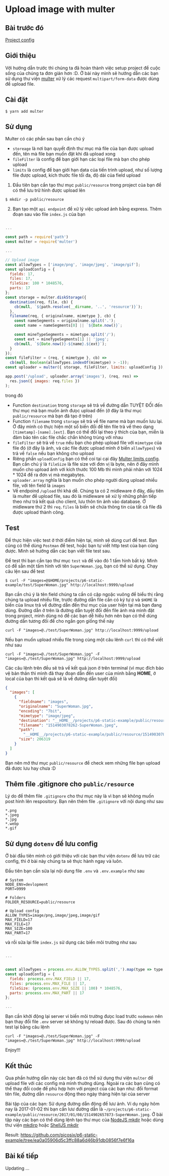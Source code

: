 # Upload image with multer

## Bài trước đó

[Project config](./2.project-config.md)

## Giới thiệu

Với hướng dẫn trước thì chúng ta đã hoàn thành việc setup project để cuộc sống của chúng ta đơn giản hơn :D. Ở bài này mình sẽ hướng dẫn các bạn sử dụng thư viện [multer](https://github.com/expressjs/multer) xử lý các request `multipart/form-data` được dùng để upload file.

## Cài đặt

```shell
$ yarn add multer
```

## Sử dụng

Multer có các phần sau bạn cần chú ý

* `storeage` là nơi bạn quyết định thư mục mà file của bạn được upload đến, tên mà file bạn muốn đặt khi đã upload xong
* `fileFilter` là config để bạn giới hạn các loại file mà bạn cho phép upload
* `limits` là config để bạn giới hạn data của tiến trình upload, như số lượng file được upload, kích thước file tối đa, độ dài của field upload

1. Đầu tiên bạn cần tạo thư mục `public/resource` trong project của bạn để có thể lưu trữ hình được upload lên

```shell
$ mkdir -p public/resource
```

2. Bạn tạo một `api endpoint` để xử lý việc upload ảnh bằng express. Thêm đoạn sau vào file `index.js` của bạn

```javascript

...

const path = require('path')
const multer = require('multer')

...

// Upload image
const allowTypes = ['image/png', 'image/jpeg', 'image/gif'];
const uploadConfig = {
  fields: 17,
  files: 17,
  fileSize: 100 * 1048576,
  parts: 17
};
const storage = multer.diskStorage({
  destination(req, file, cb) {
    cb(null, `${path.resolve(__dirname, '..', 'resource')}`);
  },
  filename(req, { originalname, mimetype }, cb) {
    const nameSegments = originalname.split('.');
    const name = nameSegments[0] || `${Date.now()}`;

    const mineTypeSegments = mimetype.split('/');
    const ext = mineTypeSegments[1] || 'jpeg';
    cb(null, `${Date.now()}-${name}.${ext}`);
  }
});
const fileFilter = (req, { mimetype }, cb) =>
  cb(null, Boolean(allowTypes.indexOf(mimetype) > -1));
const uploader = multer({ storage, fileFilter, limits: uploadConfig });

app.post('/upload', uploader.array('images'), (req, res) =>
  res.json({ images: req.files })
);
```

trong đó

* Function `destination` trong `storage` sẽ trả về đường dẫn TUYỆT ĐỐI đến thư mục mà bạn muốn ảnh đưọc upload đến (ở đây là thư mục `public/resource` mà bạn đã tạo ở trên)
* Function `filename` trong `storage` sẽ trả về file name mà bạn muốn lưu lại. Ở đây mình có thực hiện một số biến đổi để tên file trả về theo dạng `[timetamp]-[name].[ext]`. Bạn có thể đổi lại theo ý thích của bạn, miễn là đảm bảo tên các file chắc chắn không trùng với nhau
* `fileFilter` sẽ trả về `true` nếu bạn cho phép upload file với `mimetype` của file đó (ở đây là ảnh, và các file được upload mình ở biến `allowTypes`) và trả về `false` nếu bạn không cho upload
* Riêng phần `uploadConfig` bạn có thể coi tại cại đây [Multer limits config](https://github.com/expressjs/multer#limits). Bạn cần chú ý là `fileSize` là file size với đơn vị là byte, nên ở đây mình muốn cho upload ảnh với kích thước 100 Mb thì mình phải nhân với 1024 * 1024 để ra đơn vị mà megabytes.
* `uploader.array` nghĩa là bạn muốn cho phép người dùng upload nhiều file, với tên field là `images`
* Về endpoind `/upload` thì khá dễ. Chúng ta có 2 midleware ở đây, đầu tiên là multer để upload file, sau đó là midleware sẽ xử lý những phần tiếp theo như trả kết quả cho client, lưu thôn tin ảnh vào database. Ở midleware thứ 2 thì `req.files` là biến sẽ chứa thông tin của tất cả file đã được upload thành công.

## Test

Để thực hiện việc test ở thời điểm hiện tại, mình sẽ dùng curl để test. Bạn cũng có thể dùng `Postman` để test, hoặc bạn tự viết http test của bạn cũng được. Mình sẽ hướng dẫn các bạn viết file test sau.

Để test thì bạn cần tạo thư mục `test` và để vào đó 1 tấm hình bất kỳ. Mình có để sẵn một tấm hình với tên `SuperWoman.jpg`, bạn có thể sử dụng. Chạy câu lện sau để test

```shell
$ curl -F "images=@$HOME/projects/p6-static-example/test/SuperWoman.jpg" http://localhost:9999/upload
```

Bạn cần chú ý là tên field chúng ta cần có cặp ngoặc vuông để biểu thị rằng chúng ta upload nhiều file, trước đường dẫn file cần có ký tự `@` và `$HOME` là biến của linux trả về đường dẫn đến thư mục của user hiện tại mà bạn đang dùng. Đường dẫn ở trên là đường dẫn tuyệt đối đến file ảnh mà mình đặt trong project, mình dùng nó để các bạn dễ hiểu hơn nên bạn có thể dùng đường dẫn tương đối để cho ngắn gọn giống thế này

```shell
curl -F "images=@./test/SuperWoman.jpg" http://localhost:9999/upload
```

Nếu bạn muốn upload nhiều file trong cùng một câu lênh `curl` thì có thể viết như sau

```shell
curl -F "images=@./test/SuperWoman.jpg" -F "images=@./test/SuperWoman.jpg" http://localhost:9999/upload
```

Các câu lệnh trên đều sẽ trả về kết quả json ở trên terminal (vì mục đích bảo vệ bản thân thì mình đã thay đoạn dẫn đến user của mình bằng **HOME**, ở local của bạn thì kết quả sẽ là về đường dẫn tuyệt đối)

```json
{
  "images": [
    {
      "fieldname": "images",
      "originalname": "SuperWoman.jpg",
      "encoding": "7bit",
      "mimetype": "image/jpeg",
      "destination": "__HOME__/projects/p6-static-example/public/resource",
      "filename": "1514903078262-SuperWoman.jpeg",
      "path":
        "__HOME__/projects/p6-static-example/public/resource/1514903078262-SuperWoman.jpeg",
      "size": 206319
    }
  ]
}
```

Bạn nên mở thư mục `public/resource` để check xem những file bạn upload đã được lưu hay chưa :D

## Thêm file .gitignore cho `public/resource`

Lý do để thêm file `.gitignore` cho thư mục này là vì bạn sẽ không muốn post hình lên respository. Bạn nên thêm file `.gitignore` với nội dung như sau

```text
*.png
*.jpeg
*.jpg
*.webp
*.gif
```

## Sử dụng `dotenv` để lưu config

Ở bài đầu tiên mình có giới thiệu với các bạn thư viện `dotenv` để lưu trữ các config, thì ở bài này chúng ta sẽ thực hành ngay và luôn.

Đầu tiên bạn cần sửa lại nội dung file `.env` và `.env.example` như sau

```text
# System
NODE_ENV=devlopment
PORT=9999

# Folders
FOLDER_RESOURCE=public/resource

# Upload config
ALLOW_TYPES=image/png,image/jpeg,image/gif
MAX_FIELD=17
MAX_FILE=17
MAX_SIZE=100
MAX_PART=17
```

và rồi sửa lại file `index.js` sử dụng các biến môi trường như sau

```javascript

...


const allowTypes = process.env.ALLOW_TYPES.split(',').map(type => type.trim);
const uploadConfig = {
  fields: process.env.MAX_FIELD || 17,
  files: process.env.MAX_FILE || 17,
  fileSize: (process.env.MAX_SIZE || 100) * 1048576,
  parts: process.env.MAX_PART || 17
};

...

```

Bạn cần khởi động lại server vì biến môi trường đưọc load trước `nodemon` nên bạn thay đổi file `.env` server sẽ không tự reload được. Sau đó chúng ta nên test lại bằng câu lệnh 

```shell
curl -F "images=@./test/SuperWoman.jpg" -F "images=@./test/SuperWoman.jpg" http://localhost:9999/upload
```

Enjoy!!!

## Kết thúc

Qua phần hướng dẫn này các bạn đã có thể sử dụng thư viện `multer` để upload file với các config mà mình thường dùng. Ngoài ra các bạn cũng có thể thay đổi code để phù hợp hơn với project của các bạn như: đổi format tên file, đường dẫn `resource` động theo ngày tháng hiện tại của server

Bài tập của các bạn: Sử dụng đường dẫn động để lưư ảnh. Ví dụ ngày hôm nay là 2017-01-02 thì bạn cần lưư đường dẫn là `~/projects/p6-static-example/public/resource/2017/01/08/1514902657873-SuperWoman.jpeg`. Ở bài tập này các bạn có thể dùng lệnh tạo thư mục của [NodeJS mkdir](https://nodejs.org/api/fs.html#fs_fs_mkdir_path_mode_callback) hoặc dùng thư viện [mkdirp](https://github.com/substack/node-mkdirp) hoặc [ShellJS mkdir](https://github.com/shelljs/shelljs#mkdiroptions-dir--dir-)

Result: https://github.com/picosix/p6-static-example/tree/ea0a05906d5c3ffc88a6d46b91db0856f7e6f16a

## Bài kế tiếp

Updating ...
